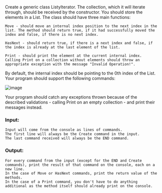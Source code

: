 Create a generic class ListyIterator. The collection, which it will iterate through, should be received by the constructor. You should store the elements in a List. The class should have three main functions:

	Move - should move an internal index position to the next index in the list. The method should return true, if it had successfully moved the index and false, if there is no next index.

	HasNext - should return true, if there is a next index and false, if the index is already at the last element of the list.

	Print - should print the element at the current internal index. Calling Print on a collection without elements should throw an appropriate exception with the message "Invalid Operation!". 

By default, the internal index should be pointing to the 0th index of the List. Your program should support the following commands:

![image](https://user-images.githubusercontent.com/45227327/219971613-78b576c2-180b-4f92-a0ce-02b1787aa0be.png)

Your program should catch any exceptions thrown because of the described validations - calling Print on an empty collection - and print their messages instead.

### Input:

	Input will come from the console as lines of commands. 
	The first line will always be the Create command in the input. 
	The last command received will always be the END command.

### Output:

	For every command from the input (except for the END and Create commands), print the result of that command on the console, each on a new line. 
	In the case of Move or HasNext commands, print the return value of the methods.
	In the case of a Print command, you don't have to do anything additional as the method itself should already print on the console.
